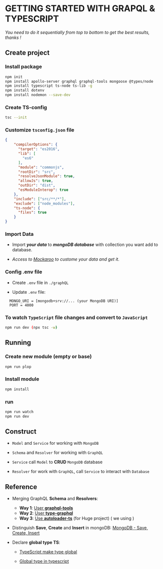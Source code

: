 # GETTING STARTED WITH GRAPQL & TYPESCRIPT

 *You need to do it sequentially from top to bottom to get the best results, thanks !*

## Create project

### Install package

``` bash
npm init 
npm install apollo-server graphql graphql-tools mongoose @types/node
npm install typescript ts-node ts-lib -g
npm install dotenv
npm install nodemon --save-dev
```

### Create TS-config

``` bash
tsc --init
```

### Customize `tsconfig.json` file

```json
{
    "compilerOptions": {
      "target": "es2016",
      "lib": [
        "es6"
      ],
      "module": "commonjs",
      "rootDir": "src",
      "resolveJsonModule": true,
      "allowJs": true, 
      "outDir": "dist", 
      "esModuleInterop": true
    },
    "include": ["src/**/*"],
    "exclude": ["node_modules"],
    "ts-node": {
      "files": true
    }
}
```

### Import Data

- Import ***your data*** to ***mongoDB database*** with collection you want add to database.

- *Access to [Mockaroo](https://www.mockaroo.com/?fbclid=IwAR2zvqVbF95W4VAT4jFJjqzNIaBaZq06pQskcXqwmGbTJuaYk2GDdFStOFc) to custome your data and get it.*

### Config .env file

- Create `.env` file in `./graphQL`

- Update `.env` file:

```env
  MONGO_URI = [mongodb+srv://... (your MongoDB URI)]
  PORT = 4000
```

### To watch `TypeScript` file changes and convert to `JavaScript`

  ```bash
  npm run dev (npx tsc -w)
  ```

## Running

### Create new module (empty or base)

  ```bash
npm run plop
```

### Install module

  ```bash
npm install 
```

### run

  ```bash
npm run watch
npm run dev
```

## Construct

- `Model` and `Service` for working with `MongoDB`
- `Schema` and `Resolver` for working with `GraphQL`

- `Service` call `Model` to **CRUD** `MongoDB` database
- `Resolver` for work with `GraphQL`, call `Service` to interact with `Database`

## Reference

- Merging GraphQL **Schema** and **Resolvers**:

  - **Way 1**: [User **graphql-tools**](https://www.apollographql.com/docs/graphql-tools/generate-schema/)
  - **Way 2**: [User **type-graphql**](https://typegraphql.com/docs/getting-started.html)
  - **Way 3**: [Use **autoloader-ts**](https://www.npmjs.com/package/autoloader-ts?activeTab=readme) (for Huge project) ( we using )
- Distinguish **Save**, **Create** and **Insert** in mongoDB: [MongoDB - Save, Create, Insert](https://stackoverflow.com/questions/38290684/mongoose-save-vs-insert-vs-create)
- Declare **global type TS**:
  - [TypeScript make type global](https://bobbyhadz.com/blog/typescript-make-types-global)

  - [Global type in typescript](https://stackoverflow.com/questions/42984889/global-types-in-typescript)
  